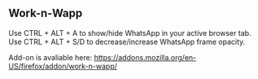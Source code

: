 ## Work-n-Wapp

Use CTRL + ALT + A to show/hide WhatsApp in your active browser tab.
Use CTRL + ALT + S/D to decrease/increase WhatsApp frame opacity.

Add-on is avaliable here: https://addons.mozilla.org/en-US/firefox/addon/work-n-wapp/
